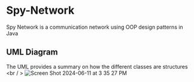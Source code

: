# Spy-Network
Spy Network is a communication network using OOP design patterns in Java

## UML Diagram
The UML provides a summary on how the different classes are structures 
<br / >
![Screen Shot 2024-06-11 at 3 35 27 PM](https://github.com/RafikTawfik2002/Spy-Network/assets/82530064/04b814e4-6738-4b10-88fd-445055d9ab00)
